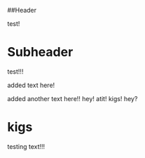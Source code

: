 ##Header

test!

# Subheader

test!!!

added text here!

added another text here!!
hey! atit! kigs! hey?
# kigs 

testing text!!!